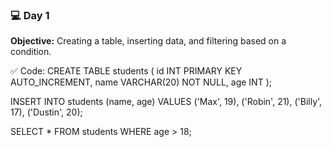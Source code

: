 ### 💻 Day 1

**Objective:** Creating a table, inserting data, and filtering based on a condition.

 ✅ Code:
CREATE TABLE students (
    id INT PRIMARY KEY AUTO_INCREMENT,
    name VARCHAR(20) NOT NULL,
    age INT
);

INSERT INTO students (name, age) VALUES
('Max', 19),
('Robin', 21),
('Billy', 17),
('Dustin', 20);

SELECT * FROM students WHERE age > 18;
